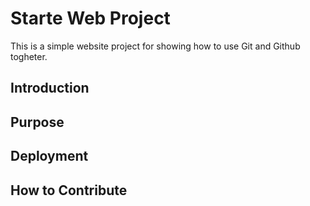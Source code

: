 # Starte Web Project

This is a simple website project for
showing how to use Git and Github togheter.

## Introduction

## Purpose

## Deployment

## How to Contribute